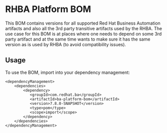 RHBA Platform BOM
=====================================
This BOM contains versions for all supported Red Hat Business Automation artifacts and also all the 3rd party transitive artifacts
used by the RHBA.
The use case for this BOM is at places where one needs to depend on some 3rd party artifact and at the same time wants
to make sure it has the same version as is used by RHBA (to avoid compatibility issues).

Usage
-----

To use the BOM, import into your dependency management:

    <dependencyManagement>
        <dependencies>
            <dependency>
               <groupId>com.redhat.ba</groupId>
               <artifactId>ba-platform-bom</artifactId>
               <version>7.8.0-SNAPSHOT</version>
               <type>pom</type>
               <scope>import</scope>
            </dependency>
        </dependencies>
    </dependencyManagement>

